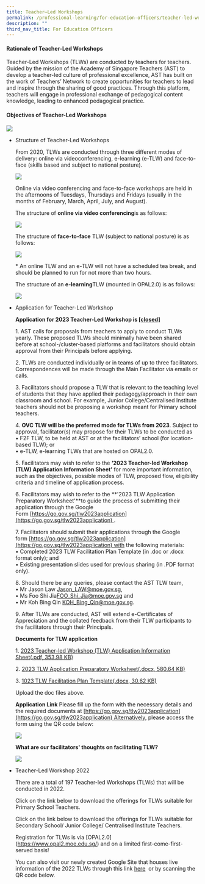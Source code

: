 ```yaml
---
title: Teacher–Led Workshops
permalink: /professional-learning/for-education-officers/teacher-led-workshops/
description: ""
third_nav_title: For Education Officers
---
```


#### Rationale of Teacher-Led Workshops

Teacher-Led Workshops (TLWs) are conducted by teachers for teachers. Guided by the mission of the Academy of Singapore Teachers (AST) to develop a teacher-led culture of professional excellence, AST has built on the work of Teachers’ Network to create opportunities for teachers to lead and inspire through the sharing of good practices. Through this platform, teachers will engage in professional exchange of pedagogical content knowledge, leading to enhanced pedagogical practice.

#### Objectives of Teacher-Led Workshops

![](https://staging.d2dfevnwgxersp.amplifyapp.com/images/tlw2.png)

*   Structure of Teacher-Led Workshops
    
    From 2020, TLWs are conducted through three different modes of delivery: online via videoconferencing, e-learning (e-TLW) and face-to-face (skills based and subject to national posture).  
      
    ![](https://staging.d2dfevnwgxersp.amplifyapp.com/images/tlw3.png)  
      
    Online via video conferencing and face-to-face workshops are held in the afternoons of Tuesdays, Thursdays and Fridays (usually in the months of February, March, April, July, and August).  
      
    The structure of **online via video conferencing**is as follows:  
      
    ![](https://staging.d2dfevnwgxersp.amplifyapp.com/images/tlw4.png)  
      
    The structure of **face-to-face** TLW (subject to national posture) is as follows:  
      
    ![](https://staging.d2dfevnwgxersp.amplifyapp.com/images/tlw5.png)  
      
    \* An online TLW and an e-TLW will not have a scheduled tea break, and should be planned to run for not more than two hours.  
      
    The structure of an **e-learning**TLW (mounted in OPAL2.0) is as follows:  
      
    ![](https://staging.d2dfevnwgxersp.amplifyapp.com/images/tlw6.png)  
      
    
*   Application for Teacher-Led Workshop
    
    **Application for 2023 Teacher-Led Workshop is [\[closed\]](https://go.gov.sg/tlw2023application)**  
      
    1\. AST calls for proposals from teachers to apply to conduct TLWs yearly. These proposed TLWs should minimally have been shared before at school-/cluster-based platforms and facilitators should obtain approval from their Principals before applying.  
      
    2\. TLWs are conducted individually or in teams of up to three facilitators. Correspondences will be made through the Main Facilitator via emails or calls.  
      
    3\. Facilitators should propose a TLW that is relevant to the teaching level of students that they have applied their pedagogy/approach in their own classroom and school. For example, Junior College/Centralised Institute teachers should not be proposing a workshop meant for Primary school teachers.  
      
    4. **OVC TLW will be the preferred mode for TLWs from 2023**. Subject to approval, facilitator(s) may propose for their TLWs to be conducted as  
    • F2F TLW, to be held at AST or at the facilitators’ school (for location-based TLW); or  
    • e-TLW, e-learning TLWs that are hosted on OPAL2.0.  
      
    5\. Facilitators may wish to refer to the **‘2023 Teacher-led Workshop (TLW) Application Information Sheet’** for more important information, such as the objectives, possible modes of TLW, proposed flow, eligibility criteria and timeline of application process.  
      
    6\. Facilitators may wish to refer to the **'2023 TLW Application Preparatory Worksheet'**to guide the process of submitting their application through the Google Form [https://go.gov.sg/tlw2023application](https://go.gov.sg/tlw2023application) .  
      
    7\. Facilitators should submit their applications through the Google form [https://go.gov.sg/tlw2023application](https://go.gov.sg/tlw2023application) with the following materials:  
    • Completed 2023 TLW Facilitation Plan Template (in .doc or .docx format only); and  
    • Existing presentation slides used for previous sharing (in .PDF format only).  
      
    8\. Should there be any queries, please contact the AST TLW team,  
    • Mr Jason Law [Jason\_LAW@moe.gov.sg](https://staging.d2dfevnwgxersp.amplifyapp.com/programmes-and-publications/For-Education-Officers/teacher-led-workshops/Jason_LAW@moe.gov.sg),  
    • Ms Foo Shi Jia[FOO\_Shi\_Jia@moe.gov.sg](https://staging.d2dfevnwgxersp.amplifyapp.com/programmes-and-publications/For-Education-Officers/teacher-led-workshops/FOO_Shi_Jia@moe.gov.sg) and  
    • Mr Koh Bing Qin [KOH\_Bing\_Qin@moe.gov.sg](https://staging.d2dfevnwgxersp.amplifyapp.com/programmes-and-publications/For-Education-Officers/teacher-led-workshops/KOH_Bing_Qin@moe.gov.sg).  
      
    9\. After TLWs are conducted, AST will extend e-Certificates of Appreciation and the collated feedback from their TLW participants to the facilitators through their Principals.  
      
    **Documents for TLW application**  
      
    1. [2023 Teacher-led Workshop (TLW) Application Information Sheet(.pdf, 353.98 KB)](https://staging.d2dfevnwgxersp.amplifyapp.com/files/tlw1.pdf)  
      
    2. [2023 TLW Application Preparatory Worksheet(.docx, 580.64 KB)](https://academyofsingaporeteachers.moe.edu.sg/docs/default-source/programmes-publications-docs/teacher-led-workshops/2022/2023-tlw-application-preparatory-worksheet.docx?sfvrsn=b734c17d_0)  
      
    3. [1023 TLW Facilitation Plan Template(.docx, 30.62 KB)](https://academyofsingaporeteachers.moe.edu.sg/docs/default-source/programmes-publications-docs/teacher-led-workshops/2022/2023-tlw-facilitation-plan-template.docx?sfvrsn=de5fa32c_0)  
      
      
    Upload the doc files above.  
      
    **Application Link** Please fill up the form with the necessary details and the required documents at [https://go.gov.sg/tlw2023application](https://go.gov.sg/tlw2023application) Alternatively, please access the form using the QR code below:  
      
    ![](https://staging.d2dfevnwgxersp.amplifyapp.com/images/tlw8.png)  
      
    **What are our facilitators' thoughts on facilitating TLW?**  
      
    ![](https://staging.d2dfevnwgxersp.amplifyapp.com/images/tlw9.png)
    
*   Teacher-Led Workshop 2022
    
    There are a total of 197 Teacher-led Workshops (TLWs) that will be conducted in 2022.  
      
    Click on the link below to download the offerings for TLWs suitable for Primary School Teachers.  
      
    Click on the link below to download the offerings for TLWs suitable for Secondary School/ Junior College/ Centralised Institute Teachers.  
      
    Registration for TLWs is via \[OPAL2.0\](https://www.opal2.moe.edu.sg/) and on a limited first-come-first-served basis!  
      
    You can also visit our newly created Google Site that houses live information of the 2022 TLWs through this link [here](http://go.gov.sg/ast-tlw-site)  or by scanning the QR code below.